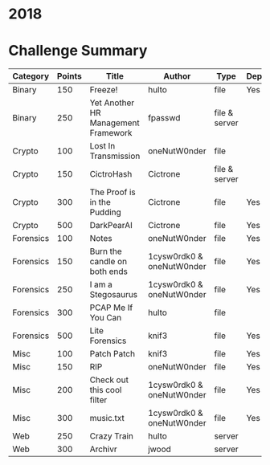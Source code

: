 # 2018

# Challenge Summary
| Category  | Points | Title                               | Author                    | Type          | Deployed |
|-----------|--------|-------------------------------------|---------------------------|---------------|----------|
| Binary    | 150    | Freeze!                             | hulto                     | file          | Yes      |
| Binary    | 250    | Yet Another HR Management Framework | fpasswd                   | file & server |          |
| Crypto    | 100    | Lost In Transmission                | oneNutW0nder              | file          |          |
| Crypto    | 150    | CictroHash                          | Cictrone                  | file & server |          |
| Crypto    | 300    | The Proof is in the Pudding         | Cictrone                  | file          | Yes      |
| Crypto    | 500    | DarkPearAI                          | Cictrone                  | file          | Yes      |
| Forensics | 100    | Notes                               | oneNutW0nder              | file          | Yes      |
| Forensics | 150    | Burn the candle on both ends        | 1cysw0rdk0 & oneNutW0nder | file          | Yes      |
| Forensics | 250    | I am a Stegosaurus                  | 1cysw0rdk0 & oneNutW0nder | file          | Yes      |
| Forensics | 300    | PCAP Me If You Can                  | hulto                     | file          |          |
| Forensics | 500    | Lite Forensics                      | knif3                     | file          | Yes      |
| Misc      | 100    | Patch Patch                         | knif3                     | file          | Yes      |
| Misc      | 150    | RIP                                 | oneNutW0nder              | file          | Yes      |
| Misc      | 200    | Check out this cool filter          | 1cysw0rdk0 & oneNutW0nder | file          | Yes      |
| Misc      | 300    | music.txt                           | 1cysw0rdk0 & oneNutW0nder | file          | Yes      |
| Web       | 250    | Crazy Train                         | hulto                     | server        |          |
| Web       | 300    | Archivr                             | jwood                     | server        |          |